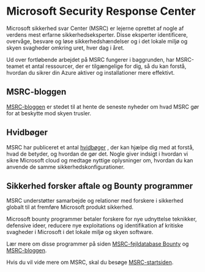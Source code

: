 <properties
   pageTitle="Microsoft Security Response Center | Microsoft Azure"
   description="I artiklen oversigt curated MSRC Microsoft sikkerhed svar-Center (-) ressourcer, der kan bruges til at få flere oplysninger om MSRC-fremgangsmåder og anbefalinger."
   services="security"
   documentationCenter="na"
   authors="TomShinder"
   manager="StevenPo"
   editor="TomSh"/>

<tags
   ms.service="security"
   ms.devlang="na"
   ms.topic="article"
   ms.tgt_pltfrm="na"
   ms.workload="na"
   ms.date="10/18/2016"
   ms.author="yurid"/>

# <a name="microsoft-security-response-center"></a>Microsoft Security Response Center

Microsoft sikkerhed svar Center (MSRC) er lejerne oprettet af nogle af verdens mest erfarne sikkerhedseksperter. Disse eksperter identificere, overvåge, besvare og løse sikkerhedshændelser og i det lokale miljø og skyen svagheder omkring uret, hver dag i året.

Ud over fortløbende arbejdet på MSRC fungerer i baggrunden, har MSRC-teamet et antal ressourcer, der er tilgængelige for dig, så du kan forstå, hvordan du sikrer din Azure aktiver og installationer mere effektivt.

## <a name="the-msrc-blog"></a>MSRC-bloggen

[MSRC-bloggen](https://blogs.technet.microsoft.com/msrc/) er stedet til at hente de seneste nyheder om hvad MSRC gør for at beskytte mod skyen trusler.
 
## <a name="white-papers"></a>Hvidbøger

MSRC har publiceret et antal [hvidbøger](https://technet.microsoft.com/library/bb969102.aspx) , der kan hjælpe dig med at forstå, hvad de betyder, og hvordan de gør det. Nogle giver indsigt i hvordan vi sikre Microsoft cloud og medtage nyttige oplysninger om, hvordan du kan anvende de samme sikkerhedskonfigurationer.
 
## <a name="security-researcher-engagement-and-bounty-programs"></a>Sikkerhed forsker aftale og Bounty programmer

MSRC understøtter samarbejde og relationer med forskere i sikkerhed globalt til at fremføre Microsoft produkt sikkerhed.

Microsoft bounty programmer betaler forskere for nye udnyttelse teknikker, defensive ideer, reducere nye exploitations og identifikation af kritiske svagheder i Microsoft i det lokale miljø og skyen software.
 
Lær mere om disse programmer på siden [MSRC-fejldatabase Bounty](https://technet.microsoft.com/security/dn425036) og [MSRC-bloggen](https://blogs.technet.microsoft.com/msrc/).

Hvis du vil vide mere om MSRC, skal du besøge [MSRC-startsiden](https://technet.microsoft.com/library/dn440717.aspx).
